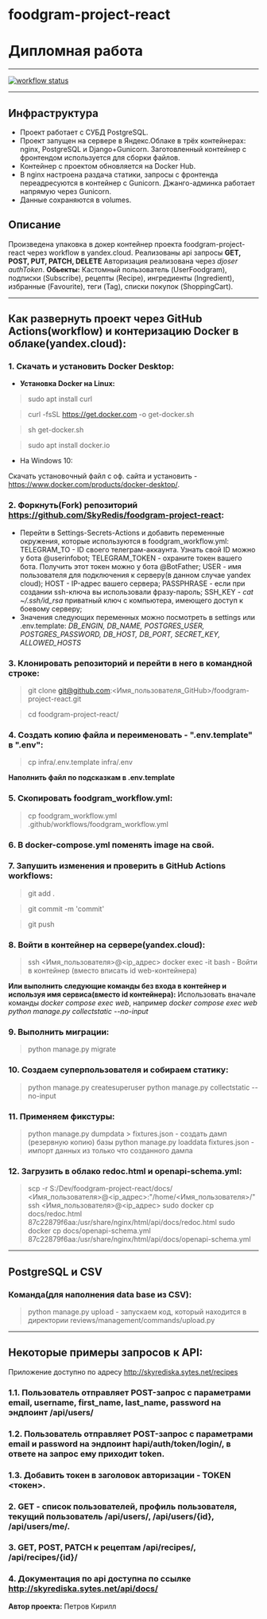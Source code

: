 # foodgram-project-react
# Дипломная работа
____
[![workflow status](https://github.com/SkyRedis/foodgram-project-react/actions/workflows/foodgram_workflow.yml/badge.svg?branch=master)](https://github.com/SkyRedis/foodgram-project-react/actions/workflows/foodgram_workflow.yml)
____

## Инфраструктура
- Проект работает с СУБД PostgreSQL.
- Проект запущен на сервере в Яндекс.Облаке в трёх контейнерах: nginx, PostgreSQL и Django+Gunicorn. Заготовленный контейнер с фронтендом используется для сборки файлов.
- Контейнер с проектом обновляется на Docker Hub.
- В nginx настроена раздача статики, запросы с фронтенда переадресуются в контейнер с Gunicorn. Джанго-админка работает напрямую через Gunicorn.
- Данные сохраняются в volumes.


## Описание
 Произведена упаковка в докер контейнер проекта foodgram-project-react через workflow в yandex.cloud.
 Реализованы api запросы **GET, POST, PUT, PATCH, DELETE**
 Авторизация реализована через *djoser authToken*.
 **Обьекты:** Кастомный пользователь (UserFoodgram), подписки (Subscribe), рецепты (Recipe), ингредиенты (Ingredient), избранные (Favourite), теги (Tag), списки покупок (ShoppingCart).

____

## Как развернуть проект через GitHub Actions(workflow) и контеризацию Docker в облаке(yandex.cloud):
### 1. Скачать и установить Docker Desktop:
- **Установка Docker на Linux:**
> sudo apt install curl

> curl -fsSL https://get.docker.com -o get-docker.sh

> sh get-docker.sh

>sudo apt install docker.io

- На Windows 10:

Скачать установочный  файл с оф. сайта и установить - https://www.docker.com/products/docker-desktop/. 
### 2. Форкнуть(Fork) репозиторий https://github.com/SkyRedis/foodgram-project-react:
- Перейти в Settings-Secrets-Actions и добавить переменные окружения, которые используются в foodgram_workflow.yml:
TELEGRAM_TO - ID своего телеграм-аккаунта. Узнать свой ID можно у бота @userinfobot;
TELEGRAM_TOKEN - охраните токен вашего бота. Получить этот токен можно у бота @BotFather;
USER - имя пользователя для подключения к серверу(в данном случае yandex cloud);
HOST - IP-адрес вашего сервера;
PASSPHRASE - если при создании ssh-ключа вы использовали фразу-пароль;
SSH_KEY - *cat ~/.ssh/id_rsa* приватный ключ с компьютера, имеющего доступ к боевому серверу;
- Значения следующих переменных можно посмотреть в settings или .env.template:
*DB_ENGIN, DB_NAME, POSTGRES_USER, POSTGRES_PASSWORD, DB_HOST, DB_PORT, SECRET_KEY, ALLOWED_HOSTS*
### 3. Клонировать репозиторий и перейти в него в командной строке:
> git clone git@github.com:<Имя_пользователя_GitHub>/foodgram-project-react.git

> cd foodgram-project-react/
### 4. Создать копию файла и переименовать - ".env.template" в ".env":
> cp infra/.env.template infra/.env

**Наполнить файл по подсказкам в .env.template**
### 5. Скопировать foodgram_workflow.yml:
>cp foodgram_workflow.yml .github/workflows/foodgram_workflow.yml

### 6. В docker-compose.yml поменять image на свой.
### 7. Запушить изменения и проверить в GitHub Actions workflows:
> git add .

> git commit -m 'commit'

>git push
### 8. Войти в контейнер на сервере(yandex.cloud):
> ssh <Имя_пользователя>@<ip_адрес>
> docker exec -it <CONTAINER ID> bash - Войти в контейнер (вместо <CONTAINER ID> вписать id web-контейнера)

**Или выполнить следующие команды без входа в контейнер и используя имя сервиса(вместо id контейнера):**
Использовать вначале команды *docker compose exec web*, например *docker compose exec web python manage.py collectstatic --no-input*
### 9. Выполнить миграции:
> python manage.py migrate
### 10. Создаем суперпользователя и собираем статику:
> python manage.py createsuperuser
> python manage.py collectstatic --no-input
### 11. Применяем фикстуры:
> python manage.py dumpdata > fixtures.json - создать дамп (резервную копию) базы
> python manage.py loaddata fixtures.json -  импорт данных из только что созданного дампа
### 12. Загрузить в облако redoc.html и openapi-schema.yml:
> scp -r S:/Dev/foodgram-project-react/docs/ <Имя_пользователя>@<ip_адрес>:"/home/<Имя_пользователя>/"
> ssh <Имя_пользователя>@<ip_адрес>
> sudo docker cp docs/redoc.html 87c22879f6aa:/usr/share/nginx/html/api/docs/redoc.html
> sudo docker cp docs/openapi-schema.yml 87c22879f6aa:/usr/share/nginx/html/api/docs/openapi-schema.yml

____

## PostgreSQL и CSV
### Команда(для наполнения data base из CSV):
> python manage.py upload - запускаем код, который находится в директории reviews/management/commands/upload.py

____

## Некоторые примеры запросов к API:
Приложение доступно по адресу http://skyrediska.sytes.net/recipes
### 1.1. Пользователь отправляет POST-запрос с параметрами email, username, first_name, last_name, password на эндпоинт /api/users/
### 1.2. Пользователь отправляет POST-запрос с параметрами email и password на эндпоинт hapi/auth/token/login/, в ответе на запрос ему приходит token.
### 1.3. Добавить токен в заголовок авторизации - TOKEN <токен>.
### 2. GET - список пользователей, профиль пользователя, текущий пользователь /api/users/, /api/users/{id}, /api/users/me/.
### 3. GET, POST, PATCH к рецептам /api/recipes/, /api/recipes/{id}/
### 4. Документация по api доступна по ссылке http://skyrediska.sytes.net/api/docs/

**Автор проекта:**
Петров Кирилл